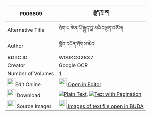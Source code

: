 |P006809|རྒྱུད་བླ་མ། 
| --- | --- 
|Alternative Title |ཐེག་པ་ཆེན་པོ་རྒྱུད་བླ་མའི་བསྟན་བཅོས།
|Author| སློབ་དཔོན་ཐོགས་མེད།
|BDRC ID | W00KG02837
|Creator | Google OCR
|Number of Volumes| 1
|<img width="25" src="https://img.icons8.com/color/25/000000/edit-property.png">Edit Online| [<img width="25" src="https://avatars.githubusercontent.com/u/45091458?s=200&v=4"> Open in Editor](http://editor.openpecha.org/P006809)
|<img width="25" src="https://img.icons8.com/fluent/48/000000/download-2.png"/>  Download | [![](https://img.icons8.com/color/20/000000/txt.png)Plain Text](https://github.com/Openpecha/P006809/releases/download/v2/gyulama_plain_P006809.zip), [![](https://img.icons8.com/color/20/000000/txt.png)Text with Pagination](https://github.com/Openpecha/P006809/releases/download/v2/gyulama_pages_P006809.zip)
|<img width="25" src="https://img.icons8.com/plasticine/100/000000/pictures-folder.png"/>  Source Images | [<img width="25" src="https://library.bdrc.io/icons/BUDA-small.svg"> Images of text file open in BUDA](https://library.bdrc.io/show/bdr:W00KG02837)